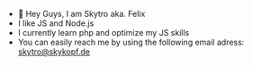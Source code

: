 - 👋 Hey Guys, I am Skytro aka. Felix
- I like JS and Node.js
- I currently learn php and optimize my JS skills
- You can easily reach me by using the following email adress: skytro@skykopf.de

<!---
Felix-Skytro/Felix-Skytro is a ✨ special ✨ repository because its `README.md` (this file) appears on your GitHub profile.
You can click the Preview link to take a look at your changes.
--->

